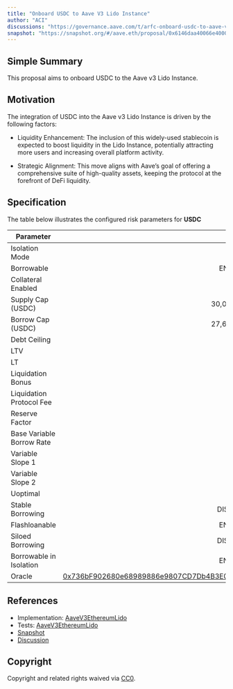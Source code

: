```yaml
---
title: "Onboard USDC to Aave V3 Lido Instance"
author: "ACI"
discussions: "https://governance.aave.com/t/arfc-onboard-usdc-to-aave-v3-lido-instance/19201"
snapshot: "https://snapshot.org/#/aave.eth/proposal/0x6146daa40066e4000333f628f94263101ae03731ccd9a64303013a26172c9eef"
---
```


## Simple Summary

This proposal aims to onboard USDC to the Aave v3 Lido Instance.

## Motivation

The integration of USDC into the Aave v3 Lido Instance is driven by the following factors:

- Liquidity Enhancement: The inclusion of this widely-used stablecoin is expected to boost liquidity in the Lido Instance, potentially attracting more users and increasing overall platform activity.

- Strategic Alignment: This move aligns with Aave’s goal of offering a comprehensive suite of high-quality assets, keeping the protocol at the forefront of DeFi liquidity.

## Specification

The table below illustrates the configured risk parameters for **USDC**

| Parameter                 |                                                                                                                 Value |
| ------------------------- | --------------------------------------------------------------------------------------------------------------------: |
| Isolation Mode            |                                                                                                                 false |
| Borrowable                |                                                                                                               ENABLED |
| Collateral Enabled        |                                                                                                                 false |
| Supply Cap (USDC)         |                                                                                                            30,000,000 |
| Borrow Cap (USDC)         |                                                                                                            27,600,000 |
| Debt Ceiling              |                                                                                                                 USD 0 |
| LTV                       |                                                                                                                   0 % |
| LT                        |                                                                                                                   0 % |
| Liquidation Bonus         |                                                                                                                   0 % |
| Liquidation Protocol Fee  |                                                                                                                  10 % |
| Reserve Factor            |                                                                                                                  10 % |
| Base Variable Borrow Rate |                                                                                                                   0 % |
| Variable Slope 1          |                                                                                                                 5.5 % |
| Variable Slope 2          |                                                                                                                  60 % |
| Uoptimal                  |                                                                                                                  92 % |
| Stable Borrowing          |                                                                                                              DISABLED |
| Flashloanable             |                                                                                                               ENABLED |
| Siloed Borrowing          |                                                                                                              DISABLED |
| Borrowable in Isolation   |                                                                                                               ENABLED |
| Oracle                    | [0x736bF902680e68989886e9807CD7Db4B3E015d3C](https://etherscan.io/address/0x736bF902680e68989886e9807CD7Db4B3E015d3C) |

## References

- Implementation: [AaveV3EthereumLido](https://github.com/bgd-labs/aave-proposals-v3/blob/main/src/20241002_AaveV3EthereumLido_OnboardUSDCToAaveV3LidoInstance/AaveV3EthereumLido_OnboardUSDCToAaveV3LidoInstance_20241002.sol)
- Tests: [AaveV3EthereumLido](https://github.com/bgd-labs/aave-proposals-v3/blob/main/src/20241002_AaveV3EthereumLido_OnboardUSDCToAaveV3LidoInstance/AaveV3EthereumLido_OnboardUSDCToAaveV3LidoInstance_20241002.t.sol)
- [Snapshot](https://snapshot.org/#/aave.eth/proposal/0x6146daa40066e4000333f628f94263101ae03731ccd9a64303013a26172c9eef)
- [Discussion](https://governance.aave.com/t/arfc-onboard-usdc-to-aave-v3-lido-instance/19201)

## Copyright

Copyright and related rights waived via [CC0](https://creativecommons.org/publicdomain/zero/1.0/).
